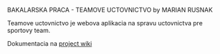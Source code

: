 BAKALARSKA PRACA - TEAMOVE UCTOVNICTVO by MARIAN RUSNAK

Teamove uctovnictvo je webova aplikacia na spravu uctovnictva pre sportovy team.

Dokumentacia na [project wiki](https://github.com/MarosPixel/team-ucto/wiki)
